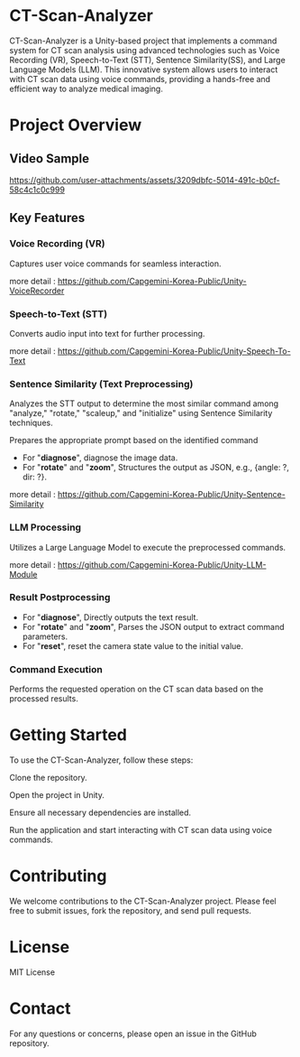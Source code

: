 # CT-Scan-Analyzer
CT-Scan-Analyzer is a Unity-based project that implements a command system for CT scan analysis using advanced technologies such as Voice Recording (VR), Speech-to-Text (STT), Sentence Similarity(SS), and Large Language Models (LLM). This innovative system allows users to interact with CT scan data using voice commands, providing a hands-free and efficient way to analyze medical imaging.

# Project Overview
## Video Sample


https://github.com/user-attachments/assets/3209dbfc-5014-491c-b0cf-58c4c1c0c999

## Key Features
### Voice Recording (VR)

Captures user voice commands for seamless interaction.

more detail : https://github.com/Capgemini-Korea-Public/Unity-VoiceRecorder

### Speech-to-Text (STT)

Converts audio input into text for further processing.

more detail : https://github.com/Capgemini-Korea-Public/Unity-Speech-To-Text

### Sentence Similarity (Text Preprocessing)

Analyzes the STT output to determine the most similar command among "analyze," "rotate," "scaleup," and "initialize" using Sentence Similarity techniques.

Prepares the appropriate prompt based on the identified command

- For "**diagnose**", diagnose the image data.
- For "**rotate**" and "**zoom**", Structures the output as JSON, e.g., {angle: ?, dir: ?}.

more detail : https://github.com/Capgemini-Korea-Public/Unity-Sentence-Similarity


### LLM Processing

Utilizes a Large Language Model to execute the preprocessed commands.

more detail : https://github.com/Capgemini-Korea-Public/Unity-LLM-Module

### Result Postprocessing

- For "**diagnose**", Directly outputs the text result.
- For "**rotate**" and "**zoom**", Parses the JSON output to extract command parameters.
- For "**reset**", reset the camera state value to the initial value.
  
### Command Execution

Performs the requested operation on the CT scan data based on the processed results.

# Getting Started
To use the CT-Scan-Analyzer, follow these steps:

Clone the repository.

Open the project in Unity.

Ensure all necessary dependencies are installed.

Run the application and start interacting with CT scan data using voice commands.

# Contributing
We welcome contributions to the CT-Scan-Analyzer project. Please feel free to submit issues, fork the repository, and send pull requests.

# License
MIT License

# Contact
For any questions or concerns, please open an issue in the GitHub repository.
